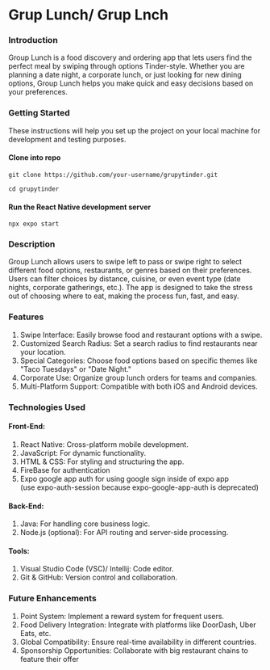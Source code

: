 # Grup Lunch/ Grup Lnch

### Introduction

Group Lunch is a food discovery and ordering app that lets users 
find the perfect meal by swiping through options Tinder-style. Whether
you are planning a date night, a corporate lunch, or just looking for
new dining options, Group Lunch helps you make quick and easy decisions
based on your preferences.

### Getting Started

These instructions will help you set up the project on your local machine for development and testing
purposes.

#### Clone into repo

`git clone https://github.com/your-username/grupytinder.git`

`cd grupytinder`

#### Run the React Native development server

`npx expo start`

### Description

Group Lunch allows users to swipe left to pass or swipe right to select 
different food options, restaurants, or genres based on their preferences. 
Users can filter choices by distance, cuisine, or even event type (date
nights, corporate gatherings, etc.). The app is designed to take the stress
out of choosing where to eat, making the process fun, fast, and easy.

### Features

1. Swipe Interface: Easily browse food and restaurant options with a swipe.
2. Customized Search Radius: Set a search radius to find restaurants near your location.
3. Special Categories: Choose food options based on specific themes like "Taco Tuesdays" or "Date Night."
4. Corporate Use: Organize group lunch orders for teams and companies.
5. Multi-Platform Support: Compatible with both iOS and Android devices.

### Technologies Used
#### Front-End:
1. React Native: Cross-platform mobile development.
2. JavaScript: For dynamic functionality.
3. HTML & CSS: For styling and structuring the app.
4. FireBase for authentication
5. Expo google app auth for using google sign inside of expo app  
(use expo-auth-session because expo-google-app-auth is deprecated)
#### Back-End:
1. Java: For handling core business logic.
2. Node.js (optional): For API routing and server-side processing.
#### Tools:
1. Visual Studio Code (VSC)/ Intellij: Code editor.
2. Git & GitHub: Version control and collaboration.

### Future Enhancements

1. Point System: Implement a reward system for frequent users.
2. Food Delivery Integration: Integrate with platforms like DoorDash, Uber Eats, etc.
3. Global Compatibility: Ensure real-time availability in different countries.
4. Sponsorship Opportunities: Collaborate with big restaurant chains to feature their offer


